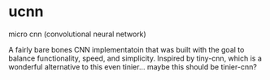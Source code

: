 # ucnn
micro cnn (convolutional neural network)

A fairly bare bones CNN implementatoin that was built with the goal to balance functionality, speed, and simplicity.  Inspired by tiny-cnn, which is a wonderful alternative to this even tinier... maybe this should be tinier-cnn?


